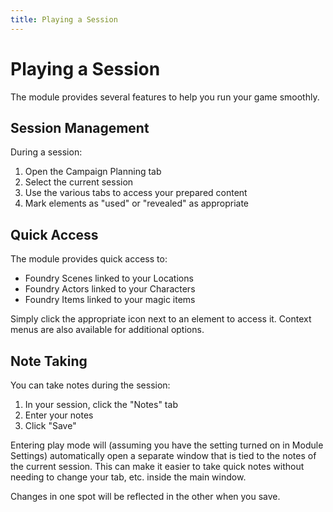 ```yaml
---
title: Playing a Session
---
```


# Playing a Session

The module provides several features to help you run your game smoothly.

## Session Management

During a session:
1. Open the Campaign Planning tab
2. Select the current session
3. Use the various tabs to access your prepared content
4. Mark elements as "used" or "revealed" as appropriate

## Quick Access

The module provides quick access to:
- Foundry Scenes linked to your Locations
- Foundry Actors linked to your Characters
- Foundry Items linked to your magic items

Simply click the appropriate icon next to an element to access it. Context menus are also available for additional options.

## Note Taking

You can take notes during the session:
1. In your session, click the "Notes" tab
2. Enter your notes
3. Click "Save"

Entering play mode will (assuming you have the setting turned on in Module Settings) automatically open a separate window
that is tied to the notes of the current session.  This can make it easier to take quick notes without needing to change your tab, etc.
inside the main window.  

Changes in one spot will be reflected in the other when you save.


